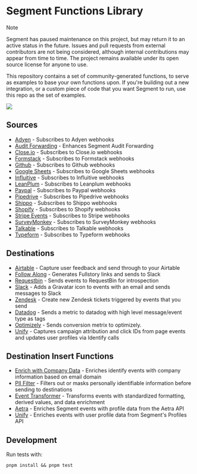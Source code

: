 # Segment Functions Library

> [!NOTE]
> Segment has paused maintenance on this project, but may return it to an active status in the future. Issues and pull requests from external contributors are not being considered, although internal contributions may appear from time to time. The project remains available under its open source license for anyone to use.

This repository contains a set of community-generated functions, to serve
as examples to base your own functions upon. If you're building out a new
integration, or a custom piece of code that you want Segment to run, use
this repo as the set of examples.

![](https://github.com/aetraapp/segment-functions/workflows/CI/badge.svg)

## Sources

- [Adyen](./sources/adyen) - Subscribes to Adyen webhooks
- [Audit Forwarding](./sources/audit-forwarding) - Enhances Segment Audit Forwarding
- [Close.io](./sources/close-io) - Subscribes to Close.io webhooks
- [Formstack](./sources/formstack) - Subscribes to Formstack webhooks
- [Github](./sources/github) - Subscribes to Github webhooks
- [Google Sheets](./sources/google-sheets) - Subscribes to Google Sheets webhooks
- [Influitive](./sources/influitive) - Subscribes to Influitive webhooks
- [LeanPlum](./sources/leanplum) - Subscribes to Leanplum webhooks
- [Paypal](./sources/paypal) - Subscribes to Paypal webhooks
- [Pipedrive](./sources/pipedrive) - Subscribes to Pipedrive webhooks
- [Shippo](./sources/shippo) - Subscribes to Shippo webhooks
- [Shopify](./sources/shopify) - Subscribes to Shopify webhooks
- [Stripe Events](./sources/stripe-events) - Subscribes to Stripe webhooks
- [SurveyMonkey](./sources/survey-monkey) - Subscribes to SurveyMonkey webhooks
- [Talkable](./sources/talkable) - Subscribes to Talkable webhooks
- [Typeform](./sources/typeform) - Subscribes to Typeform webhooks


## Destinations

- [Airtable](./destinations/airtable) - Capture user feedback and send through to your Airtable
- [Follow Along](./destinations/follow-along) - Generates Fullstory links and sends to Slack
- [Requestbin](./destinations/requestbin) - Sends events to RequestBin for introspection
- [Slack](./destinations/slack) - Adds a Gravatar icon to events with an email and sends messages to Slack
- [Zendesk](./destinations/zendesk) - Create new Zendesk tickets triggered by events that you send
- [Datadog](./destinations/datadog) - Sends a metric to datadog with high level message/event type as tags
- [Optimizely](./destinations/optimizely) - Sends conversion metrix to optimizely.
- [Unify](./destinations/unify) - Captures campaign attribution and click IDs from page events and updates user profiles via Identify calls

## Destination Insert Functions

- [Enrich with Company Data](./destination-inserts/enrich-with-company-data) - Enriches identify events with company information based on email domain
- [PII Filter](./destination-inserts/pii-filter) - Filters out or masks personally identifiable information before sending to destinations
- [Event Transformer](./destination-inserts/event-transformer) - Transforms events with standardized formatting, derived values, and data enrichment
- [Aetra](./destination-inserts/aetra) - Enriches Segment events with profile data from the Aetra API
- [Unify](./destination-inserts/unify) - Enriches events with user profile data from Segment's Profiles API

## Development

Run tests with:

```
pnpm install && pnpm test
```
